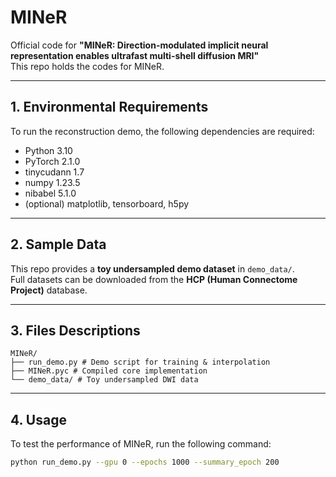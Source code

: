 # MINeR

Official code for **"MINeR: Direction-modulated implicit neural representation enables ultrafast multi-shell diffusion MRI"**  
This repo holds the codes for MINeR.

---

## 1. Environmental Requirements

To run the reconstruction demo, the following dependencies are required:

- Python 3.10  
- PyTorch 2.1.0  
- tinycudann 1.7  
- numpy 1.23.5  
- nibabel 5.1.0  
- (optional) matplotlib, tensorboard, h5py

---

## 2. Sample Data

This repo provides a **toy undersampled demo dataset** in `demo_data/`.  
Full datasets can be downloaded from the **HCP (Human Connectome Project)** database.

---

## 3. Files Descriptions
```
MINeR/
├── run_demo.py # Demo script for training & interpolation
├── MINeR.pyc # Compiled core implementation
└── demo_data/ # Toy undersampled DWI data
```
---

## 4. Usage

To test the performance of MINeR, run the following command:

```bash
python run_demo.py --gpu 0 --epochs 1000 --summary_epoch 200
